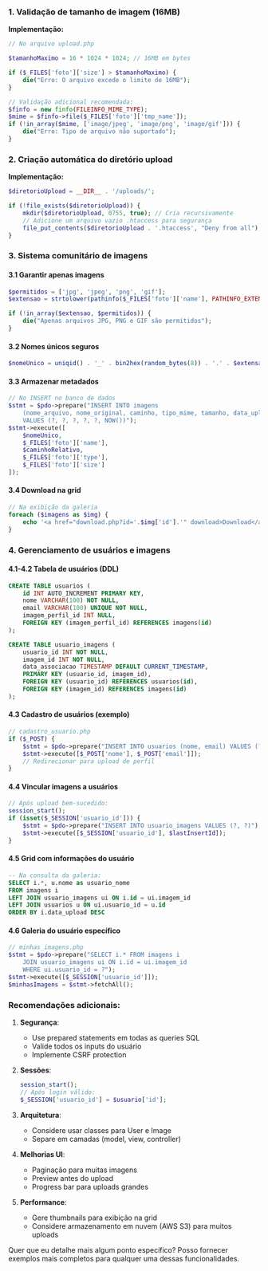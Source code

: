 

### 1. Validação de tamanho de imagem (16MB)
**Implementação:**
```php
// No arquivo upload.php

$tamanhoMaximo = 16 * 1024 * 1024; // 16MB em bytes

if ($_FILES['foto']['size'] > $tamanhoMaximo) {
    die("Erro: O arquivo excede o limite de 16MB");
}

// Validação adicional recomendada:
$finfo = new finfo(FILEINFO_MIME_TYPE);
$mime = $finfo->file($_FILES['foto']['tmp_name']);
if (!in_array($mime, ['image/jpeg', 'image/png', 'image/gif'])) {
    die("Erro: Tipo de arquivo não suportado");
}
```

### 2. Criação automática do diretório upload
**Implementação:**
```php
$diretorioUpload = __DIR__ . '/uploads/';

if (!file_exists($diretorioUpload)) {
    mkdir($diretorioUpload, 0755, true); // Cria recursivamente
    // Adicione um arquivo vazio .htaccess para segurança
    file_put_contents($diretorioUpload . '.htaccess', "Deny from all");
}
```

### 3. Sistema comunitário de imagens

#### 3.1 Garantir apenas imagens
```php
$permitidos = ['jpg', 'jpeg', 'png', 'gif'];
$extensao = strtolower(pathinfo($_FILES['foto']['name'], PATHINFO_EXTENSION));

if (!in_array($extensao, $permitidos)) {
    die("Apenas arquivos JPG, PNG e GIF são permitidos");
}
```

#### 3.2 Nomes únicos seguros
```php
$nomeUnico = uniqid() . '_' . bin2hex(random_bytes(8)) . '.' . $extensao;
```

#### 3.3 Armazenar metadados
```php
// No INSERT no banco de dados
$stmt = $pdo->prepare("INSERT INTO imagens 
    (nome_arquivo, nome_original, caminho, tipo_mime, tamanho, data_upload) 
    VALUES (?, ?, ?, ?, ?, NOW())");
$stmt->execute([
    $nomeUnico,
    $_FILES['foto']['name'],
    $caminhoRelativo,
    $_FILES['foto']['type'],
    $_FILES['foto']['size']
]);
```

#### 3.4 Download na grid
```php
// Na exibição da galeria
foreach ($imagens as $img) {
    echo '<a href="download.php?id='.$img['id'].'" download>Download</a>';
}
```

### 4. Gerenciamento de usuários e imagens

#### 4.1-4.2 Tabela de usuários (DDL)
```sql
CREATE TABLE usuarios (
    id INT AUTO_INCREMENT PRIMARY KEY,
    nome VARCHAR(100) NOT NULL,
    email VARCHAR(100) UNIQUE NOT NULL,
    imagem_perfil_id INT NULL,
    FOREIGN KEY (imagem_perfil_id) REFERENCES imagens(id)
);

CREATE TABLE usuario_imagens (
    usuario_id INT NOT NULL,
    imagem_id INT NOT NULL,
    data_associacao TIMESTAMP DEFAULT CURRENT_TIMESTAMP,
    PRIMARY KEY (usuario_id, imagem_id),
    FOREIGN KEY (usuario_id) REFERENCES usuarios(id),
    FOREIGN KEY (imagem_id) REFERENCES imagens(id)
);
```

#### 4.3 Cadastro de usuários (exemplo)
```php
// cadastro_usuario.php
if ($_POST) {
    $stmt = $pdo->prepare("INSERT INTO usuarios (nome, email) VALUES (?, ?)");
    $stmt->execute([$_POST['nome'], $_POST['email']]);
    // Redirecionar para upload de perfil
}
```

#### 4.4 Vincular imagens a usuários
```php
// Após upload bem-sucedido:
session_start();
if (isset($_SESSION['usuario_id'])) {
    $stmt = $pdo->prepare("INSERT INTO usuario_imagens VALUES (?, ?)");
    $stmt->execute([$_SESSION['usuario_id'], $lastInsertId]);
}
```

#### 4.5 Grid com informações do usuário
```sql
-- Na consulta da galeria:
SELECT i.*, u.nome as usuario_nome 
FROM imagens i
LEFT JOIN usuario_imagens ui ON i.id = ui.imagem_id
LEFT JOIN usuarios u ON ui.usuario_id = u.id
ORDER BY i.data_upload DESC
```

#### 4.6 Galeria do usuário específico
```php
// minhas_imagens.php
$stmt = $pdo->prepare("SELECT i.* FROM imagens i
    JOIN usuario_imagens ui ON i.id = ui.imagem_id
    WHERE ui.usuario_id = ?");
$stmt->execute([$_SESSION['usuario_id']]);
$minhasImagens = $stmt->fetchAll();
```

### Recomendações adicionais:

1. **Segurança**:
   - Use prepared statements em todas as queries SQL
   - Valide todos os inputs do usuário
   - Implemente CSRF protection

2. **Sessões**:
   ```php
   session_start();
   // Após login válido:
   $_SESSION['usuario_id'] = $usuario['id'];
   ```

3. **Arquitetura**:
   - Considere usar classes para User e Image
   - Separe em camadas (model, view, controller)

4. **Melhorias UI**:
   - Paginação para muitas imagens
   - Preview antes do upload
   - Progress bar para uploads grandes

5. **Performance**:
   - Gere thumbnails para exibição na grid
   - Considere armazenamento em nuvem (AWS S3) para muitos uploads

Quer que eu detalhe mais algum ponto específico? Posso fornecer exemplos mais completos para qualquer uma dessas funcionalidades.